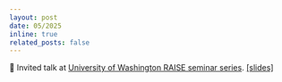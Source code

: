 ```yaml
---
layout: post
date: 05/2025
inline: true
related_posts: false
---
```


🎤 Invited talk at [University of Washington RAISE seminar series](https://www.raise.uw.edu/talksevents/). <a href="/assets/pdf/open_and_reliable_lm_adaptation_compressed.pdf" class="slides-link" target="_blank" rel="noopener">[slides]</a>

<!-- open_and_reliable_lm_adaptation_compressed -->